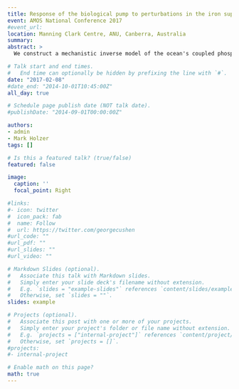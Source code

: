 ```yaml
---
title: Response of the biological pump to perturbations in the iron supply: Global teleconnections diagnosed using an inverse model of the coupled phosphorus–silicon–iron nutrient cycles
event: AMOS National Conference 2017
#event_url:
location: Manning Clark Centre, ANU, Canberra, Australia
summary:
abstract: >
  We construct a mechanistic inverse model of the ocean's coupled phosphorus, silicon, and iron cycles and analyze the response of the biological pump to perturbations in the iron supply. The nutrient cycles are embedded in a data-assimilated steady global ocean circulation. Biological nutrient uptake is parameterized in terms of nutrient, light, and temperature limitations on growth for three functional classes of phytoplankton. A matrix formulation of the discretized nutrient equations permits efficient numerical solutions that allow optimization of key biogeochemical parameters by minimizing the misfit between modelled and observed concentrations. We perturb the iron supply for a variety of scenarios and systematically quantify the teleconnections in nutrient utilization across the global ocean ecosystem. Specifically, Green-function techniques are used to quantify the transport pathways and timescales with which the perturbations in the nutrient fields are propagated, thus mediating the teleconnections. We find that carbon and opal export can have opposite responses to changes in the iron supply. For example, a globally uniform reduction in the aeolian iron input increases opal export outside of the Southern Ocean but decreases carbon export there. A path-density transport diagnostic applied to the nutrients shows that enhanced iron limitation can untrap silicon from the Southern Ocean and increase opal export outside of the Southern Ocean. However, enhanced iron limitation also leads to non-diatom phytoplankton exporting less carbon in the tropics and to an increase in the biomass fraction of diatoms, which increases the Si:C export ratio. In addition, we investigate the amplitudes of the iron perturbations necessary to eliminate iron limitation and the resulting changes in the patterns of macronutrient limitation.

# Talk start and end times.
#   End time can optionally be hidden by prefixing the line with `#`.
date: "2017-02-08"
#date_end: "2014-10-01T10:45:00Z"
all_day: true

# Schedule page publish date (NOT talk date).
#publishDate: "2014-09-01T00:00:00Z"

authors:
- admin
- Mark Holzer
tags: []

# Is this a featured talk? (true/false)
featured: false

image:
  caption: ''
  focal_point: Right

#links:
#- icon: twitter
#  icon_pack: fab
#  name: Follow
#  url: https://twitter.com/georgecushen
#url_code: ""
#url_pdf: ""
#url_slides: ""
#url_video: ""

# Markdown Slides (optional).
#   Associate this talk with Markdown slides.
#   Simply enter your slide deck's filename without extension.
#   E.g. `slides = "example-slides"` references `content/slides/example-slides.md`.
#   Otherwise, set `slides = ""`.
slides: example

# Projects (optional).
#   Associate this post with one or more of your projects.
#   Simply enter your project's folder or file name without extension.
#   E.g. `projects = ["internal-project"]` references `content/project/deep-learning/index.md`.
#   Otherwise, set `projects = []`.
#projects:
#- internal-project

# Enable math on this page?
math: true
---
```


